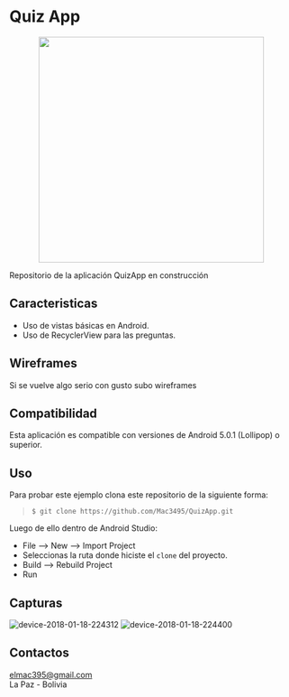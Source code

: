 Quiz App
===
<div align="center">
    <center>
        <img src="http://www.eliteisinc.com/wp-content/uploads/2015/11/android-studio.png" width="400px"/>
    </center>
</div>


Repositorio de la aplicación QuizApp en construcción

Caracteristicas
---
* Uso de vistas básicas en Android.
* Uso de RecyclerView para las preguntas.

Wireframes
---
Si se vuelve algo serio con gusto subo wireframes

Compatibilidad
---
Esta aplicación es compatible con versiones de Android 5.0.1 (Lollipop) o superior.

Uso
---------
Para probar este ejemplo clona este repositorio de la siguiente forma:
>
>     $ git clone https://github.com/Mac3495/QuizApp.git

Luego de ello dentro de Android Studio:

* File --> New --> Import Project 
* Seleccionas la ruta donde hiciste el `clone` del proyecto.
* Build --> Rebuild Project
* Run 

Capturas
---
![device-2018-01-18-224312](https://user-images.githubusercontent.com/14170396/35132846-ff994922-fcab-11e7-90a8-b679adaa6d04.png)
![device-2018-01-18-224400](https://user-images.githubusercontent.com/14170396/35132792-b1e3fd08-fcab-11e7-9e9f-764c2fdda2d9.png)

Contactos
---
elmac395@gmail.com<br>
La Paz - Bolivia<br>

